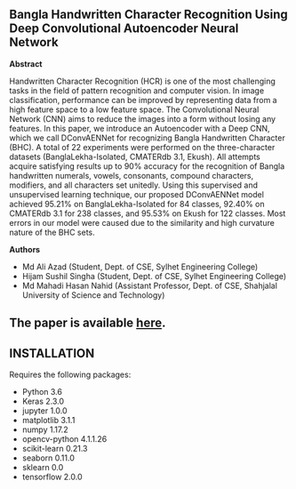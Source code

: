 ## Bangla Handwritten Character Recognition Using Deep Convolutional Autoencoder Neural Network

**Abstract**

Handwritten Character Recognition (HCR) is one of the most challenging tasks in the field of pattern recognition and computer vision. In image classification, performance can be improved by representing data from a high feature space to a low feature space. The Convolutional Neural Network (CNN) aims to reduce the images into a form without losing any features. In this paper, we introduce an Autoencoder with a Deep CNN, which we call DConvAENNet for recognizing Bangla Handwritten Character (BHC). A total of 22 experiments were performed on the three-character datasets (BanglaLekha-Isolated, CMATERdb 3.1, Ekush). All attempts acquire satisfying results up to 90% accuracy for the recognition of Bangla handwritten numerals, vowels, consonants, compound characters, modifiers, and all characters set unitedly. Using this supervised and unsupervised learning technique, our proposed DConvAENNet model achieved 95.21% on BanglaLekha-Isolated for 84 classes, 92.40% on CMATERdb 3.1 for 238 classes, and 95.53% on Ekush for 122 classes. Most errors in our model were caused due to the similarity and high curvature nature of the BHC sets.


**Authors**
* Md Ali Azad (Student, Dept. of CSE, Sylhet Engineering College)
* Hijam Sushil Singha (Student, Dept. of CSE, Sylhet Engineering College)
* Md Mahadi Hasan Nahid (Assistant Professor, Dept. of CSE, Shahjalal University of Science and Technology)



## The paper is available [here](https://ieeexplore.ieee.org/abstract/document/9333472).

## INSTALLATION
Requires the following packages:
 * Python 3.6
 * Keras 2.3.0
 * jupyter 1.0.0
 * matplotlib 3.1.1
 * numpy 1.17.2
 * opencv-python 4.1.1.26
 * scikit-learn 0.21.3
 * seaborn 0.11.0
 * sklearn 0.0
 * tensorflow 2.0.0
